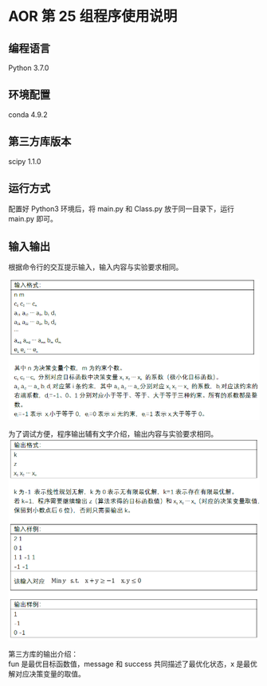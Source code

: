 # AOR 第 25 组程序使用说明

## 编程语言

Python 3.7.0

## 环境配置

conda 4.9.2

## 第三方库版本

scipy 1.1.0

## 运行方式

配置好 Python3 环境后，将 main.py 和 Class.py 放于同一目录下，运行 main.py 即可。

## 输入输出

根据命令行的交互提示输入，输入内容与实验要求相同。

![Input](./Input.png)

为了调试方便，程序输出辅有文字介绍，输出内容与实验要求相同。
![Output](./Output.png)

第三方库的输出介绍：</br>
fun 是最优目标函数值，message 和 success 共同描述了最优化状态，x 是最优解对应决策变量的取值。
